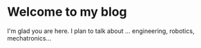 # Welcome to my blog

I'm glad you are here. I plan to talk about ...
engineering, robotics, mechatronics...
